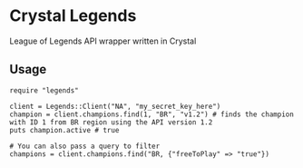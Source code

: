 # Crystal Legends

League of Legends API wrapper written in Crystal

## Usage

```crystal
require "legends"

client = Legends::Client("NA", "my_secret_key_here")
champion = client.champions.find(1, "BR", "v1.2") # finds the champion with ID 1 from BR region using the API version 1.2
puts champion.active # true

# You can also pass a query to filter
champions = client.champions.find("BR, {"freeToPlay" => "true"})
```

